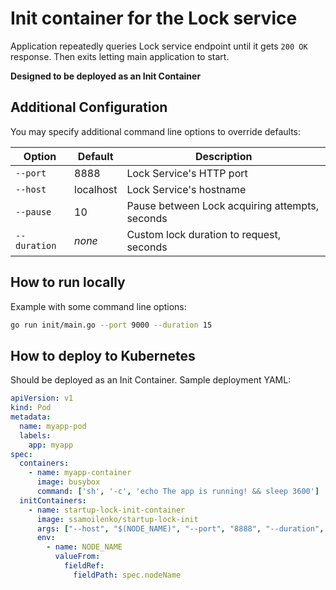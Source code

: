 # Init container for the Lock service

Application repeatedly queries Lock service endpoint until it gets `200 OK` response.
Then exits letting main application to start.

**Designed to be deployed as an Init Container**

## Additional Configuration
You may specify additional command line options to override defaults:

| Option       | Default   | Description |
| ------------ |-----------| ----------- |
| `--port`     | 8888      | Lock Service's HTTP port |
| `--host`     | localhost | Lock Service's hostname |
| `--pause`    | 10        | Pause between Lock acquiring attempts, seconds |
| `--duration` | *none*    | Custom lock duration to request, seconds |

## How to run locally
Example with some command line options:
```bash
go run init/main.go --port 9000 --duration 15
```

## How to deploy to Kubernetes
Should be deployed as an Init Container. Sample deployment YAML:
```yaml
apiVersion: v1
kind: Pod
metadata:
  name: myapp-pod
  labels:
    app: myapp
spec:
  containers:
    - name: myapp-container
      image: busybox
      command: ['sh', '-c', 'echo The app is running! && sleep 3600']
  initContainers:
    - name: startup-lock-init-container
      image: ssamoilenko/startup-lock-init
      args: ["--host", "$(NODE_NAME)", "--port", "8888", "--duration", "15"]
      env:
        - name: NODE_NAME
          valueFrom:
            fieldRef:
              fieldPath: spec.nodeName
```
